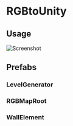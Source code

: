 # RGBtoUnity


## Usage
 
 ![Screenshot](textureSettings.png)
   
## Prefabs
### LevelGenerator 

### RGBMapRoot

### WallElement 
